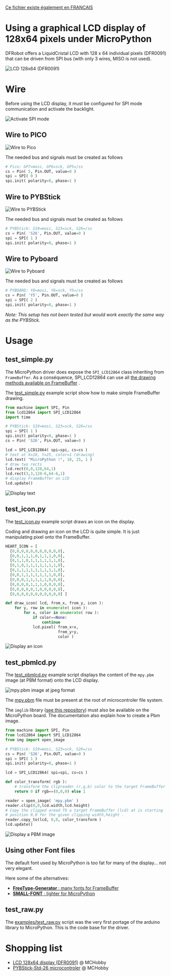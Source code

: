 [Ce fichier existe également en FRANCAIS](readme.md)

# Using a graphical LCD display of 128x64 pixels under MicroPython

DFRobot offers a LiquidCristal LCD with 128 x 64 individual pixels (DFR0091) that can be driven from SPI bus (with only 3 wires, MISO is not used).

![LCD 128x64 (DFR0091)](docs/_static/lcd12864.jpg)

# Wire

Before using the LCD display, it must be configured for SPI mode communication and activate the backlight.

![Activate SPI mode](docs/_static/lcd12864_spi_config.jpg)

## Wire to PICO

![Wire to Pico](docs/_static/lcd12864-to-pico.jpg)

The needed bus and signals must be created as follows

``` python
# Pico: GP7=mosi, GP6=sck, GP5=/ss
cs = Pin( 5, Pin.OUT, value=0 )
spi = SPI( 0 )
spi.init( polarity=0, phase=1 )
```

## Wire to PYBStick

![Wire to PYBStick](docs/_static/lcd12864-to-pybstick.jpg)

The needed bus and signals must be created as follows

``` python
# PYBStick: S19=mosi, S23=sck, S26=/ss
cs = Pin( 'S26', Pin.OUT, value=0 )
spi = SPI( 1 )
spi.init( polarity=0, phase=1 )
```

## Wire to Pyboard

![Wire to Pyboard](docs/_static/lcd12864-to-pyboard.jpg)

The needed bus and signals must be created as follows

``` python
# PYBOARD: Y8=mosi, Y6=sck, Y5=/ss
cs = Pin( 'Y5', Pin.OUT, value=0 )
spi = SPI( 2 )
spi.init( polarity=0, phase=1 )
```

_Note: This setup has not been tested but would work exactly the same way as the PYBStick._

# Usage

## test_simple.py

The MicroPython driver does expose the `SPI_LCD12864` class inheriting from `FrameBuffer`. As a conséquence, SPI_LCD12864 can use all [the drawing methods available on FrameBuffer](https://docs.micropython.org/en/latest/library/framebuf.html) .

The [test_simple.py](examples/test_simple.py) example script show how to make simple FrameBuffer drawing.

``` python
from machine import SPI, Pin
from lcd12864 import SPI_LCD12864
import time

# PYBStick: S19=mosi, S23=sck, S26=/ss
spi = SPI( 1 )
spi.init( polarity=0, phase=1 )
cs = Pin( 'S26', Pin.OUT, value=0 )

lcd = SPI_LCD12864( spi=spi, cs=cs )
# text at X=10, Y=25, color=1 (drawing)
lcd.text( "MicroPython !", 10, 25, 1 )
# draw two rects
lcd.rect(0,0,128,64,1)
lcd.rect(3,3,128-6,64-6,1)
# display FrameBuffer on LCD
lcd.update()
```

![Display text](docs/_static/test_simple.jpg)

## test_icon.py

The [test_icon.py](examples/test_icon.py) example script draws an icon on the display.

Coding and drawing an icon on the LCD is quite simple. It is just manipulating pixel onto the FrameBuffer.

``` python
HEART_ICON = [
  [0,0,0,0,0,0,0,0,0,0,0],
  [0,0,1,1,1,0,1,1,1,0,0],
  [0,1,1,0,1,1,1,1,1,1,0],
  [0,1,0,1,1,1,1,1,1,1,0],
  [0,1,1,1,1,1,1,1,1,1,0],
  [0,0,1,1,1,1,1,1,1,0,0],
  [0,0,0,1,1,1,1,1,0,0,0],
  [0,0,0,0,1,1,1,0,0,0,0],
  [0,0,0,0,0,1,0,0,0,0,0],
  [0,0,0,0,0,0,0,0,0,0,0] ]

def draw_icon( lcd, from_x, from_y, icon ):
    for y, row in enumerate( icon ):
        for x, color in enumerate( row ):
            if color==None:
                continue
            lcd.pixel( from_x+x,
                       from_y+y,
                       color )
```

![Display an icon](docs/_static/test_icon.jpg)

## test_pbmlcd.py

The [test_pbmlcd.py](examples/test_pbmlcd.py) example script displays the content of the `mpy.pbm` image (at PBM format) onto the LCD display.

![mpy.pbm image at jpeg format](docs/_static/mpy_pbm.jpg)

The [mpy.pbm](examples/mpy.pbm) file must be present at the root of microcontroler file system.

The `imglib` library ([see this repository](https://github.com/mchobby/esp8266-upy/tree/master/FILEFORMAT)) must also be available on the MicroPython board. The documentation also explain how to create a Pbm image.

``` python
from machine import SPI, Pin
from lcd12864 import SPI_LCD12864
from img import open_image

# PYBStick: S19=mosi, S23=sck, S26=/ss
cs = Pin( 'S26', Pin.OUT, value=0 )
spi = SPI( 1 )
spi.init( polarity=0, phase=1 )

lcd = SPI_LCD12864( spi=spi, cs=cs )

def color_transform( rgb ):
	# transform the clipreader (r,g,b) color to the target FrameBuffer color (2 colors)
	return 0 if rgb==(0,0,0) else 1

reader = open_image( 'mpy.pbm' )
reader.clip(0,0,lcd.width,lcd.height)
# Copy the clipped aread TO a target FrameBuffer (lcd) at is starting
# position 0,0 for the given clipping width,height .
reader.copy_to(lcd, 0,0, color_transform )
lcd.update()
```

![Display a PBM image](docs/_static/mpy_pbm_lcd.jpg)

## Using other Font files

The default font used by MicroPython is too fat for many of the display... not very elegant.

Here some of the alternatives:
* [__FreeType-Generator__ : many fonts for FrameBuffer](https://github.com/mchobby/freetype-generator)
* [__SMALL-FONT__ : lighter for MicroPython](https://github.com/mchobby/esp8266-upy/tree/master/SMALL-FONT)

## test_raw.py

The [examples/test_raw.py](examples/tesraw.py) script was the very first portage of the arduino library to MicroPython. This is the code base for the driver.

# Shopping list

* [LCD 128x64 display (DFR0091)](https://shop.mchobby.be/fr/gravity-boson/1878-afficheur-lcd-128x64-spi-3-fils-3232100018785-dfrobot.html) @ MCHobby
* [PYBStick-Std-26 microcontroler](https://shop.mchobby.be/fr/pybstick/1844-pybstick-standard-26-micropython-et-arduino-3232100018440-garatronic.html) @ MCHobby
